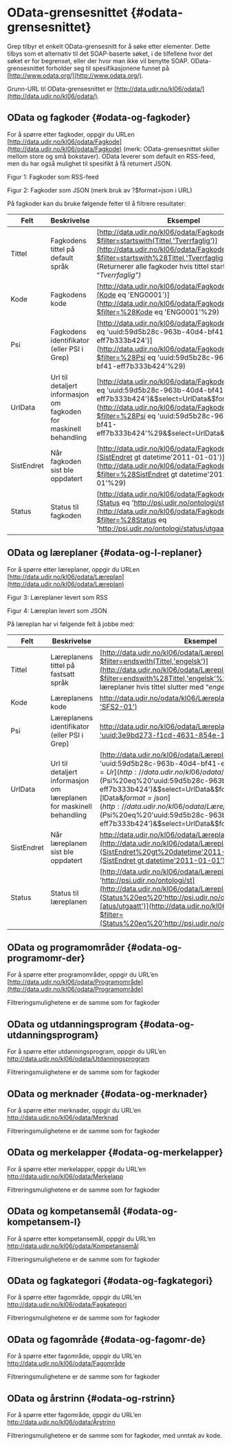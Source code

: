 # OData-grensesnittet {#odata-grensesnittet}

Grep tilbyr et enkelt OData-grensesnitt for å søke etter elementer. Dette tilbys som et alternativ til det SOAP-baserte søket, i de tilfellene hvor det søket er for begrenset, eller der hvor man ikke vil benytte SOAP. OData-grensesnittet forholder seg til spesifikasjonene funnet på [http://www.odata.org/](http://www.odata.org/).

Grunn-URL til OData-grensesnittet er [http://data.udir.no/kl06/odata/](http://data.udir.no/kl06/odata/).

## OData og fagkoder {#odata-og-fagkoder}

For å spørre etter fagkoder, oppgir du URLen [http://data.udir.no/kl06/odata/Fagkode](http://data.udir.no/kl06/odata/Fagkode) (merk: OData-grensesnittet skiller mellom store og små bokstaver). OData leverer som default en RSS-feed, men du har også mulighet til spesifikt å få returnert JSON.

Figur 1: Fagkoder som RSS-feed

Figur 2: Fagkoder som JSON (merk bruk av ?$format=json i URL)

På fagkoder kan du bruke følgende felter til å filtrere resultater:

| **Felt** | **Beskrivelse** | **Eksempel** |
| --- | --- | --- |
| Tittel | Fagkodens tittel på default språk | [http://data.udir.no/kl06/odata/Fagkode?$filter=startswith(Tittel,'Tverrfaglig')](http://data.udir.no/kl06/odata/Fagkode?$filter=startswith%28Tittel,'Tverrfaglig'%29) (Returnerer alle fagkoder hvis tittel starter med “_Tverrfaglig”)_ |
| Kode | Fagkodens kode | [http://data.udir.no/kl06/odata/Fagkode?$filter=(Kode eq 'ENG0001')](http://data.udir.no/kl06/odata/Fagkode?$filter=%28Kode eq 'ENG0001'%29) |
| Psi | Fagkodens identifikator (eller PSI i Grep) | [http://data.udir.no/kl06/odata/Fagkode?$filter=(Psi eq 'uuid:59d5b28c-963b-40d4-bf41-eff7b333b424')](http://data.udir.no/kl06/odata/Fagkode?$filter=%28Psi eq 'uuid:59d5b28c-963b-40d4-bf41-eff7b333b424'%29) |
| UrlData | Url til detaljert informasjon om fagkoden for maskinell behandling | [http://data.udir.no/kl06/odata/Fagkode?$filter=(Psi eq 'uuid:59d5b28c-963b-40d4-bf41-eff7b333b424')&$select=UrlData&$format=json](http://data.udir.no/kl06/odata/Fagkode?$filter=%28Psi eq 'uuid:59d5b28c-963b-40d4-bf41-eff7b333b424'%29&$select=UrlData&$format=json) |
| SistEndret | Når fagkoden sist ble oppdatert | [http://data.udir.no/kl06/odata/Fagkode?$filter=(SistEndret gt datetime'2011-01-01')](http://data.udir.no/kl06/odata/Fagkode?$filter=%28SistEndret gt datetime'2011-01-01'%29) |
| Status | Status til fagkoden | [http://data.udir.no/kl06/odata/Fagkode?$filter=(Status eq 'http://psi.udir.no/ontologi/status/utgaatt')](http://data.udir.no/kl06/odata/Fagkode?$filter=%28Status eq 'http://psi.udir.no/ontologi/status/utgaatt'%29) |

## OData og læreplaner {#odata-og-l-replaner}

For å spørre etter læreplaner, oppgir du URLen [http://data.udir.no/kl06/odata/Læreplan](http://data.udir.no/kl06/odata/Læreplan)

Figur 3: Læreplaner levert som RSS

Figur 4: Læreplan levert som JSON

På læreplan har vi følgende felt å jobbe med:

| **Felt** | **Beskrivelse** | **Eksempel** |
| --- | --- | --- |
| Tittel | Læreplanens tittel på fastsatt språk | [http://data.udir.no/kl06/odata/Læreplan?$filter=endswith(Tittel,'engelsk')](http://data.udir.no/kl06/odata/Læreplan?$filter=endswith%28Tittel,'engelsk'%29) (Returnerer alle læreplaner hvis tittel slutter med “_engelsk”)_ |
| Kode | Læreplanens kode | [http://data.udir.no/odata/kl06/Læreplan?$filter=(Kode eq 'SFS2-01')](http://data.udir.no/odata/kl06/Læreplan?$filter=(Kode%20eq%20'SFS2-01')) |
| Psi | Læreplanens identifikator (eller PSI i Grep) | [http://data.udir.no/kl06/odata/Læreplan?$filter=(Psi eq 'uuid:3e9bd273-f1cd-4631-854e-1229e384938c')](http://data.udir.no/kl06/odata/Læreplan?$filter=(Psi%20eq%20'uuid:3e9bd273-f1cd-4631-854e-1229e384938c')) |
| UrlData | Url til detaljert informasjon om læreplanen for maskinell behandling | [http://data.udir.no/kl06/odata/Læreplan?$filter=(Psi eq 'uuid:59d5b28c-963b-40d4-bf41-eff7b333b424')&$select=Ur](http://data.udir.no/kl06/odata/Læreplan?$filter=(Psi%20eq%20'uuid:59d5b28c-963b-40d4-bf41-eff7b333b424')&$select=UrlData&$format=json)[lData&$format=json](http://data.udir.no/kl06/odata/Læreplan?$filter=(Psi%20eq%20'uuid:59d5b28c-963b-40d4-bf41-eff7b333b424')&$select=UrlData&$format=json) |
|  SistEndret | Når læreplanen sist ble oppdatert | [http://data.udir.no/kl06/odata/Lærepla](http://data.udir.no/kl06/odata/Læreplan?$filter=(SistEndret%20gt%20datetime'2011-01-01'))[n?$filter=(SistEndret gt datetime'2011-01-01')](http://data.udir.no/kl06/odata/Læreplan?$filter=(SistEndret%20gt%20datetime'2011-01-01')) |
| Status | Status til læreplanen | [http://data.udir.no/kl06/odata/Læreplan?$filter=(Status eq 'http://psi.udir.no/ontologi/st](http://data.udir.no/kl06/odata/Læreplan?$filter=(Status%20eq%20'http://psi.udir.no/ontologi/status/utgaatt'))[atus/utgaatt')](http://data.udir.no/kl06/odata/Læreplan?$filter=(Status%20eq%20'http://psi.udir.no/ontologi/status/utgaatt')) |

## OData og programområder {#odata-og-programomr-der}

For å spørre etter programområder, oppgir du URL’en [http://data.udir.no/kl06/odata/Programområde](http://data.udir.no/kl06/odata/Programområde)

Filtreringsmulighetene er de samme som for fagkoder

## OData og utdanningsprogram {#odata-og-utdanningsprogram}

For å spørre etter utdanningsprogram, oppgir du URL’en http://data.udir.no/kl06/odata/Utdanningsprogram

Filtreringsmulighetene er de samme som for fagkoder

## OData og merknader {#odata-og-merknader}

For å spørre etter merknader, oppgir du URL’en http://data.udir.no/kl06/odata/Merknad

Filtreringsmulighetene er de samme som for fagkoder

## OData og merkelapper {#odata-og-merkelapper}

For å spørre etter merkelapper, oppgir du URL’en http://data.udir.no/kl06/odata/Merkelapp

Filtreringsmulighetene er de samme som for fagkoder

## OData og kompetansemål {#odata-og-kompetansem-l}

For å spørre etter kompetansemål, oppgir du URL’en http://data.udir.no/kl06/odata/Kompetansemål

Filtreringsmulighetene er de samme som for fagkoder

## OData og fagkategori {#odata-og-fagkategori}

For å spørre etter fagområde, oppgir du URL’en http://data.udir.no/kl06/odata/Fagkategori

Filtreringsmulighetene er de samme som for fagkoder

## OData og fagområde {#odata-og-fagomr-de}

For å spørre etter fagområde, oppgir du URL’en http://data.udir.no/kl06/odata/Fagområde

Filtreringsmulighetene er de samme som for fagkoder

## OData og årstrinn {#odata-og-rstrinn}

For å spørre etter fagområde, oppgir du URL’en http://data.udir.no/kl06/odata/Årstrinn

Filtreringsmulighetene er de samme som for fagkoder, med unntak av kode.